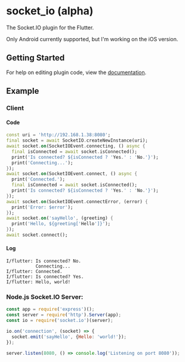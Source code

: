 # socket_io (alpha)

The Socket.IO plugin for the Flutter.

Only Android currently supported, but I'm working on the iOS version.

## Getting Started

For help on editing plugin code, view the [documentation](https://flutter.io/platform-plugins/#edit-code).

## Example

### Client
#### Code
```dart
const uri = 'http://192.168.1.38:8080';
final socket = await SocketIO.createNewInstance(uri);
await socket.on(SocketIOEvent.connecting, () async {
  final isConnected = await socket.isConnected();
  print('Is connected? ${isConnected ? 'Yes.' : 'No.'}');
  print('Connecting...');
});
await socket.on(SocketIOEvent.connect, () async {
  print('Connected.');
  final isConnected = await socket.isConnected();
  print('Is connected? ${isConnected ? 'Yes.' : 'No.'}');
});
await socket.on(SocketIOEvent.connectError, (error) {
  print('Error: $error');
});
await socket.on('sayHello', (greeting) {
  print('Hello, ${greeting['Hello']}');
});
await socket.connect();
```
#### Log
```
I/flutter: Is connected? No.
           Connecting...
I/flutter: Connected.
I/flutter: Is connected? Yes.
I/flutter: Hello, world!
```

### Node.js Socket.IO Server:
```javascript
const app = require('express')();
const server = require('http').Server(app);
const io = require('socket.io')(server);

io.on('connection', (socket) => {
  socket.emit('sayHello', {Hello: 'world!'});
});

server.listen(8080, () => console.log('Listening on port 8080'));
```